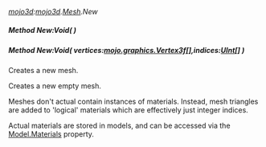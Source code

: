 _[mojo3d](../../modules/mojo3d/mojo3d-module.md):[mojo3d](../../modules/mojo3d/mojo3d-module.md).[Mesh](../../modules/mojo3d/mojo3d-mesh.md).New_
##### Method New:Void(  )
##### Method New:Void( vertices:[mojo.graphics.Vertex3f](../../modules/mojo/mojo-graphics-vertex3f.md)[],indices:[UInt](../../modules/wonkey/wonkey-types-uint.md)[] )
Creates a new mesh.

Creates a new empty mesh.

Meshes don't actual contain instances of materials. Instead, mesh triangles are added to 'logical' materials which are effectively just integer indices.

Actual materials are stored in models, and can be accessed via the [Model.Materials](mojo3d-mesh-model.materials.md) property.
